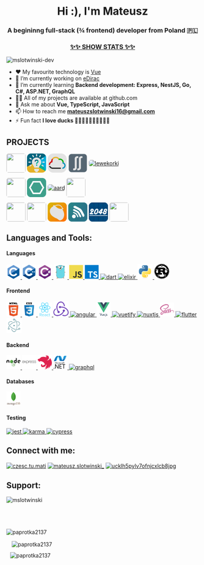<h1 align="center">Hi :‎‎‎‎‎‎‎), I'm Mateusz</h1>
<h3 align="center">A begininng full-stack (¾ frontend) developer from Poland 🇵🇱</h3>
<h3 align="center"> <a href="https://shin-stats.netlify.app/summary?username=mslotwinski-dev&orgs=genesis-organization&orgs=cloudy-app&orgs=mlib-project&orgs=analyse-me&orgs=aard-project&orgs=ampere-engine&orgs=note-keeper&orgs=iceberg-net&orgs=lewe-korki&orgs=meteor-app&orgs=urleaf&orgs=AirLanguage">✨✨ SHOW STATS ✨✨</a></h3>

<p align="left"> <img src="https://komarev.com/ghpvc/?username=mslotwinski-dev&label=Profile%20views&color=0e75b6&style=flat" alt="mslotwinski-dev" /> </p>

- ❤️ My favourite technology is [Vue](https://vuejs.org/)
- 🔭 I’m currently working on [eDirac](https://eDirac.netlify.app)
- 🌱 I’m currently learning **Backend development: Express, NestJS, Go, C#, ASP.NET, GraphQL**
- 👨‍💻 All of my projects are available at github.com 
- 💬 Ask me about **Vue, TypeScript, JavaScript**
- 📫 How to reach me **mateuszslotwinski16@gmail.com**
- ⚡ Fun fact **I love ducks 🦆🦆🦆🦆🦆🦆🦆🦆🦆🦆**

<h2 align="left">PROJECTS</h2>

<a href="https://github.com/mslotwinski-dev/edirac" target="blank"><img align="center" style="border-radius:5px;" src="https://raw.githubusercontent.com/mslotwinski-dev/eDirac/main/public/img/icons/512x512.png" height="50" width="50" /></a>
<a href="https://github.com/Genesis-Organization" target="blank"><img align="center" style="border-radius:5px;" src="https://raw.githubusercontent.com/Genesis-Organisation/Genesis/main/public/img/icons/android-icon-192x192.png" alt="genesis" height="50" width="50" /></a>
<a href="https://github.com/Cloudy-APP" target="blank"><img align="center" style="border-radius:5px;" src="https://raw.githubusercontent.com/Cloudy-APP/Cloudy-Alpha/main/public/img/icons/icon512.png" alt="cloudy" height="50" width="50" /></a>
<a href="https://github.com/Analyse-Me" target="blank"><img align="center" style="border-radius:5px;" src="https://raw.githubusercontent.com/Analyse-Me/AnalyseMe/main/public/img/icons/icon-512x512.png" alt="analyseme" height="50" width="50" /></a>
<a href="https://github.com/Lewe-Korki" target="blank"><img align="center" style="border-radius:5px;" src="https://avatars.githubusercontent.com/u/140198583?s=200&v=4" alt="lewekorki" height="50" width="50" /></a>

<a href="https://github.com/Note-Keeper" target="blank"><img align="center" style="border-radius:5px;" src="https://avatars.githubusercontent.com/u/98667308?s=200&v=4" height="50" width="50" /></a>
<a href="https://github.com/mLib-Project" target="blank"><img align="center" style="border-radius:5px;" src="https://raw.githubusercontent.com/mLib-Project/mLib/main/public/img/icons/icon512.png" alt="mlib" height="50" width="50" /></a>
<a href="https://github.com/AirLanguage" target="blank"><img align="center" style="border-radius:5px;" src="https://avatars.githubusercontent.com/u/101067085?s=200&v=4" alt="aard" height="50" width="50" /></a>
<a href="https://github.com/Ampere-Engine" target="blank"><img align="center" style="border-radius:5px;" src="https://avatars.githubusercontent.com/u/97345737?s=200&v=4" height="50" width="50" /></a>

<a href="https://github.com/mslotwinski-dev/Personal-Website" target="blank"><img align="center" style="border-radius:5px;" src="https://raw.githubusercontent.com/mslotwinski-dev/Personal-Website/main/public/img/icons/icon512.png" height="50" width="50" /></a>
<a href="https://github.com/Shin-stats" target="blank"><img align="center" style="border-radius:5px;" src="https://avatars.githubusercontent.com/u/96634204?s=200&v=4" height="50" width="50" /></a>
<a href="https://github.com/mslotwinski-dev/MangoUI" target="blank"><img align="center" style="border-radius:5px;" src="https://raw.githubusercontent.com/mslotwinski-dev/MangoUI/main/res/logo.png" height="50" width="50" /></a>
<a href="https://github.com/mslotwinski-dev/vQuery" target="blank"><img align="center" style="border-radius:5px;" src="https://raw.githubusercontent.com/mslotwinski-dev/vQuery/main/res/logo.png" height="50" width="50" /></a>
<a href="https://github.com/mslotwinski-dev/2048" target="blank"><img align="center" style="border-radius:5px;" src="https://raw.githubusercontent.com/mslotwinski-dev/2048/main/lib/assets/img/logo/logo.png" height="50" width="50" /></a>
<a href="https://github.com/mslotwinski-dev/YT-Download" target="blank"><img align="center" style="border-radius:5px;" src="https://raw.githubusercontent.com/mslotwinski-dev/YT-Download/main/src/assets/logo/logo.png" height="50" width="50" /></a>

<h2 align="left">Languages and Tools:</h2> <p align="left">
<h4>Languages</h4>
<a href="https://www.cprogramming.com/" target="_blank" rel="noreferrer"> <img src="https://raw.githubusercontent.com/devicons/devicon/master/icons/c/c-original.svg" alt="c" width="37" height="37"/> </a>
<a href="https://www.w3schools.com/cpp/" target="_blank" rel="noreferrer"> <img src="https://raw.githubusercontent.com/devicons/devicon/master/icons/cplusplus/cplusplus-original.svg" alt="cplusplus" width="37" height="37"/> </a>
<a href="https://www.w3schools.com/cs/" target="_blank" rel="noreferrer"> <img src="https://raw.githubusercontent.com/devicons/devicon/master/icons/csharp/csharp-original.svg" alt="csharp" width="37" height="37"/> </a> 
<a href="https://golang.org" target="_blank" rel="noreferrer"> <img src="https://raw.githubusercontent.com/devicons/devicon/master/icons/go/go-original.svg" alt="go" width="37" height="37"/> </a> 
<a href="https://developer.mozilla.org/en-US/docs/Web/JavaScript" target="_blank" rel="noreferrer"> <img src="https://raw.githubusercontent.com/devicons/devicon/master/icons/javascript/javascript-original.svg" alt="javascript" width="37" height="37"/> </a> 
<a href="https://www.typescriptlang.org/" target="_blank" rel="noreferrer"> <img src="https://raw.githubusercontent.com/devicons/devicon/master/icons/typescript/typescript-original.svg" alt="typescript" width="37" height="37"/> </a> 
<a href="https://dart.dev" target="_blank" rel="noreferrer"> <img src="https://www.vectorlogo.zone/logos/dartlang/dartlang-icon.svg" alt="dart" width="37" height="37"/> </a> 
<a href="https://elixir-lang.org" target="_blank" rel="noreferrer"> <img src="https://www.vectorlogo.zone/logos/elixir-lang/elixir-lang-icon.svg" alt="elixir" width="40" height="40"/> </a> 
<a href="https://www.python.org" target="_blank" rel="noreferrer"> <img src="https://raw.githubusercontent.com/devicons/devicon/master/icons/python/python-original.svg" alt="python" width="40" height="40"/> </a>
<a href="https://www.rust-lang.org" target="_blank" rel="noreferrer"> <img src="https://raw.githubusercontent.com/devicons/devicon/master/icons/rust/rust-plain.svg" alt="rust" width="40" height="40"/> </a>

<h4>Frontend</h4>
<a href="https://www.w3.org/html/" target="_blank" rel="noreferrer"> <img src="https://raw.githubusercontent.com/devicons/devicon/master/icons/html5/html5-original-wordmark.svg" alt="html5" width="37" height="37"/> </a> 
<a href="https://www.w3schools.com/css/" target="_blank" rel="noreferrer"> <img src="https://raw.githubusercontent.com/devicons/devicon/master/icons/css3/css3-original-wordmark.svg" alt="css3" width="37" height="37"/> </a> 
<a href="https://reactjs.org/" target="_blank" rel="noreferrer"> <img src="https://raw.githubusercontent.com/devicons/devicon/master/icons/react/react-original-wordmark.svg" alt="react" width="37" height="37"/> </a> 
<a href="https://redux.js.org" target="_blank" rel="noreferrer"> <img src="https://raw.githubusercontent.com/devicons/devicon/master/icons/redux/redux-original.svg" alt="redux" width="40" height="40"/> </a> 
<a href="https://angular.io" target="_blank" rel="noreferrer"> <img src="https://angular.io/assets/images/logos/angular/angular.svg" alt="angular" width="40" height="40"/> </a>
<a href="https://vuejs.org/" target="_blank" rel="noreferrer"> <img src="https://raw.githubusercontent.com/devicons/devicon/master/icons/vuejs/vuejs-original-wordmark.svg" alt="vuejs" width="37" height="37"/> </a> 
<a href="https://vuetifyjs.com/en/" target="_blank" rel="noreferrer"> <img src="https://bestofjs.org/logos/vuetify.svg" alt="vuetify" width="37" height="37"/> </a> 
<a href="https://nuxtjs.org/" target="_blank" rel="noreferrer"> <img src="https://www.vectorlogo.zone/logos/nuxtjs/nuxtjs-icon.svg" alt="nuxtjs" width="37" height="37"/> </a> 
<a href="https://sass-lang.com" target="_blank" rel="noreferrer"> <img src="https://raw.githubusercontent.com/devicons/devicon/master/icons/sass/sass-original.svg" alt="sass" width="37" height="37"/> </a> 
<a href="https://flutter.dev" target="_blank" rel="noreferrer"> <img src="https://www.vectorlogo.zone/logos/flutterio/flutterio-icon.svg" alt="flutter" width="37" height="37"/> </a>
<a href="https://www.electronjs.org" target="_blank" rel="noreferrer"> <img src="https://raw.githubusercontent.com/devicons/devicon/master/icons/electron/electron-original.svg" alt="electron" width="40" height="40"/> </a>
  
<h4>Backend</h4>
  <a href="https://nodejs.org" target="_blank" rel="noreferrer"> <img src="https://raw.githubusercontent.com/devicons/devicon/master/icons/nodejs/nodejs-original-wordmark.svg" alt="nodejs" width="37" height="37"/> </a> 
<a href="https://expressjs.com" target="_blank" rel="noreferrer"> <img src="https://raw.githubusercontent.com/devicons/devicon/master/icons/express/express-original-wordmark.svg" alt="express" width="37" height="37"/> </a> 
<a href="https://nestjs.com/" target="_blank" rel="noreferrer"> <img src="https://raw.githubusercontent.com/devicons/devicon/master/icons/nestjs/nestjs-plain.svg" alt="nestjs" width="37" height="37"/> </a> 
<a href="https://dotnet.microsoft.com/" target="_blank" rel="noreferrer"> <img src="https://raw.githubusercontent.com/devicons/devicon/master/icons/dot-net/dot-net-original-wordmark.svg" alt="dotnet" width="37" height="37"/> </a> 
<a href="https://graphql.org" target="_blank" rel="noreferrer"> <img src="https://www.vectorlogo.zone/logos/graphql/graphql-icon.svg" alt="graphql" width="37" height="37"/> </a> 
  
<h4>Databases</h4>
  <a href="https://www.mongodb.com/" target="_blank" rel="noreferrer"> <img src="https://raw.githubusercontent.com/devicons/devicon/master/icons/mongodb/mongodb-original-wordmark.svg" alt="mongodb" width="37" height="37"/> </a>

<h4>Testing</h4>
  <a href="https://jestjs.io" target="_blank" rel="noreferrer"> <img src="https://www.vectorlogo.zone/logos/jestjsio/jestjsio-icon.svg" alt="jest" width="40" height="40"/> </a> 
<a href="https://karma-runner.github.io/latest/index.html" target="_blank" rel="noreferrer"> <img src="https://raw.githubusercontent.com/detain/svg-logos/780f25886640cef088af994181646db2f6b1a3f8/svg/karma.svg" alt="karma" width="40" height="40"/> </a>
<a href="https://www.cypress.io" target="_blank" rel="noreferrer"> <img src="https://raw.githubusercontent.com/simple-icons/simple-icons/6e46ec1fc23b60c8fd0d2f2ff46db82e16dbd75f/icons/cypress.svg" alt="cypress" width="40" height="40"/> </a> 
  
</p>

<h2 align="left">Connect with me:</h2>
<p align="left">
<a href="https://fb.com/czesc.tu.mati" target="blank"><img align="center" src="https://raw.githubusercontent.com/rahuldkjain/github-profile-readme-generator/master/src/images/icons/Social/facebook.svg" alt="czesc.tu.mati" height="30" width="40" /></a>
<a href="https://instagram.com/mateusz.slotwinski_" target="blank"><img align="center" src="https://raw.githubusercontent.com/rahuldkjain/github-profile-readme-generator/master/src/images/icons/Social/instagram.svg" alt="mateusz.slotwinski_" height="30" width="40" /></a>
<a href="https://www.youtube.com/c/ucklh5pylv7ofnjcxlcb8jpg" target="blank"><img align="center" src="https://raw.githubusercontent.com/rahuldkjain/github-profile-readme-generator/master/src/images/icons/Social/youtube.svg" alt="ucklh5pylv7ofnjcxlcb8jpg" height="30" width="40" /></a>
</p>

<h2 align="left">Support:</h2>
<p><a href="https://ko-fi.com/mslotwinski"> <img align="left" src="https://cdn.ko-fi.com/cdn/kofi3.png?v=3" height="50" width="210" alt="mslotwinski" /></a></p><br><br>
<br><br>

<p style="display:block; "><img align="center" src="https://github-readme-stats.vercel.app/api/top-langs?username=mslotwinski-dev&show_icons=true&locale=en&layout=compact&langs_count=10" alt="paprotka2137" /></p>
<p style="display:block; margin: 10px;">&nbsp;<img align="center" src="https://github-readme-stats.vercel.app/api?username=mslotwinski-dev&show_icons=true&locale=en" alt="paprotka2137" /></p>
<p style="display:block; margin: 10px;"><img align="center" src="https://github-readme-streak-stats.herokuapp.com/?user=mslotwinski-dev&" alt="paprotka2137" /></p>
